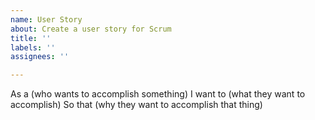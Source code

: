 ```yaml
---
name: User Story
about: Create a user story for Scrum
title: ''
labels: ''
assignees: ''

---
```


As a (who wants to accomplish something)
I want to (what they want to accomplish)
So that (why they want to accomplish that thing)
